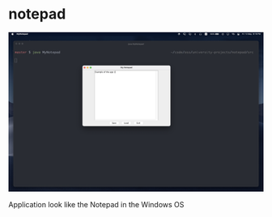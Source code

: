 # notepad

![example](CleanShot%202565-05-13%20at%2021.19.25@2x.png)

Application look like the Notepad in the Windows OS
